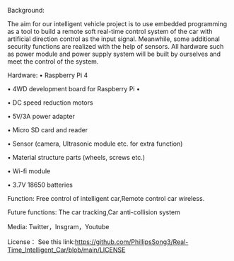 Background:

The aim for our intelligent vehicle project is to use embedded programming as a tool to build a remote soft real-time control system of the car with artificial direction control as the input signal. Meanwhile, some additional security functions are realized with the help of sensors. All hardware such as power module and power supply system will be built by ourselves and meet the control of the system.

Hardware:
• Raspberry Pi 4
 
• 4WD development board
  for Raspberry Pi •
 
• DC speed reduction motors
 
• 5V/3A power adapter
 
• Micro SD card and reader
 
• Sensor (camera, Ultrasonic module etc. for extra function)
 
• Material structure parts
(wheels, screws etc.)
 
• Wi-fi module
 
• 3.7V 18650 batteries

Function:
Free control of intelligent car,Remote control car wireless.

Future functions:
The car tracking,Car anti-collision system

Media:
Twitter，Insgram，Youtube

License：
See this link:https://github.com/PhillipsSong3/Real-Time_Intelligent_Car/blob/main/LICENSE

